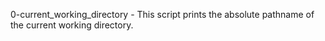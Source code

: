 0-current_working_directory - This script prints the absolute pathname of the current working directory.
